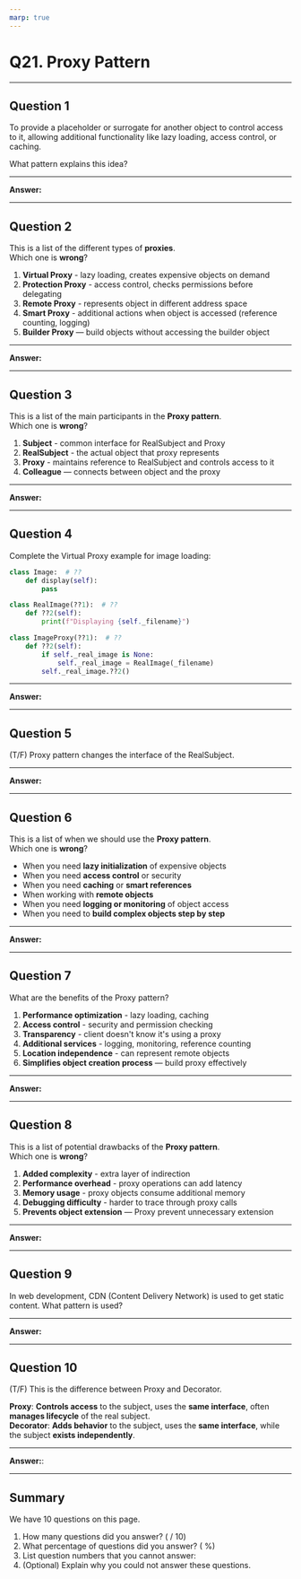 ```yaml
---
marp: true
---
```


# Q21. Proxy Pattern

---

## Question 1

To provide a placeholder or surrogate for another object to control access to it, allowing additional functionality like lazy loading, access control, or caching.  

What pattern explains this idea?

---

**Answer:**  


---

## Question 2

This is a list of the different types of **proxies**.  
Which one is **wrong**?

1. **Virtual Proxy** - lazy loading, creates expensive objects on demand
2. **Protection Proxy** - access control, checks permissions before delegating
3. **Remote Proxy** - represents object in different address space
4. **Smart Proxy** - additional actions when object is accessed (reference counting, logging)
5. **Builder Proxy** — build objects without accessing the builder object

---

**Answer:**


---

## Question 3

This is a list of the main participants in the **Proxy pattern**.  
Which one is **wrong**?

1. **Subject** - common interface for RealSubject and Proxy
2. **RealSubject** - the actual object that proxy represents
3. **Proxy** - maintains reference to RealSubject and controls access to it
4. **Colleague** — connects between object and the proxy

---

**Answer:**


---

## Question 4

Complete the Virtual Proxy example for image loading:

```python
class Image:  # ??
    def display(self):
        pass

class RealImage(??1):  # ??
    def ??2(self):
        print(f"Displaying {self._filename}")

class ImageProxy(??1):  # ??
    def ??2(self):
        if self._real_image is None:
            self._real_image = RealImage(_filename)
        self._real_image.??2()
```

---

**Answer:**


---

## Question 5

(T/F) Proxy pattern changes the interface of the RealSubject.

---

**Answer:**


---

## Question 6

This is a list of when we should use the **Proxy pattern**.  
Which one is **wrong**?

- When you need **lazy initialization** of expensive objects
- When you need **access control** or security
- When you need **caching** or **smart references**
- When working with **remote objects**
- When you need **logging or monitoring** of object access
- When you need to **build complex objects step by step**

---

**Answer:**


---

## Question 7

What are the benefits of the Proxy pattern?

1. **Performance optimization** - lazy loading, caching
2. **Access control** - security and permission checking  
3. **Transparency** - client doesn't know it's using a proxy
4. **Additional services** - logging, monitoring, reference counting
5. **Location independence** - can represent remote objects
6. **Simplifies object creation process** — build proxy effectively

---

**Answer:**


---

## Question 8

This is a list of potential drawbacks of the **Proxy pattern**.  
Which one is **wrong**?

1. **Added complexity** - extra layer of indirection
2. **Performance overhead** - proxy operations can add latency
3. **Memory usage** - proxy objects consume additional memory
4. **Debugging difficulty** - harder to trace through proxy calls
5. **Prevents object extension** — Proxy prevent unnecessary extension

---

**Answer:**


---

## Question 9

In web development, CDN (Content Delivery Network) is used to get static content. What pattern is used?

---

**Answer:**


---

## Question 10

(T/F) This is the difference between Proxy and Decorator.

**Proxy**: **Controls access** to the subject, uses the **same interface**, often **manages lifecycle** of the real subject.  
**Decorator**: **Adds behavior** to the subject, uses the **same interface**, while the subject **exists independently**.  

---

**Answer:**:


---

## Summary

We have 10 questions on this page.

1. How many questions did you answer? ( / 10)
2. What percentage of questions did you answer? (  %)
3. List question numbers that you cannot answer:
4. (Optional) Explain why you could not answer these questions.
